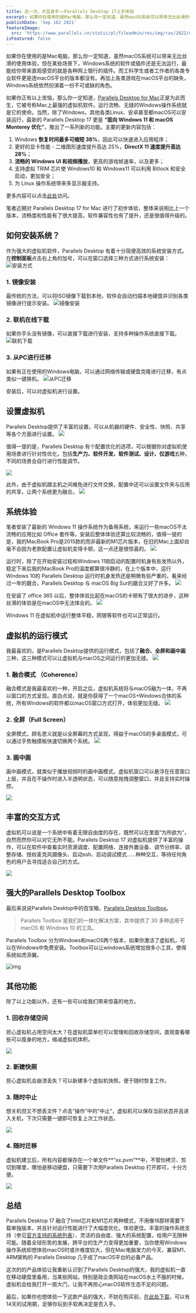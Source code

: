 ```yaml
---
title: 这一次，大显身手——Parallels Desktop 17上手体验
excerpt: 如果你在使用的是Mac电脑，那么你一定知道，虽然macOS系统可以带来无比丝滑的使用体验，但在某些场景下，Windows系统的软件或插件还是无法运行，最能给你带来直观感受的就是各种网上银行的插件。而工科学生或者工作者的各类专业软件更是连macOS平台的版本都没有。再加上各类游戏在macOS平台的缺失，Windows系统依然扮演着一份不可或缺的角色。
publishDate: 'Sep 162 2021'
featureImage:
  src: 'https://www.parallels.cn/static/pl/fileadmin/res/img/ras/2022/overview/empower.jpg'
isFeatured: false
---
```


如果你在使用的是Mac电脑，那么你一定知道，虽然macOS系统可以带来无比丝滑的使用体验，但在某些场景下，Windows系统的软件或插件还是无法运行，最能给你带来直观感受的就是各种网上银行的插件。而工科学生或者工作者的各类专业软件更是连macOS平台的版本都没有。再加上各类游戏在macOS平台的缺失，Windows系统依然扮演着一份不可或缺的角色。

<!--more-->

如果你正有以上苦恼，那么你一定知道，[Parallels Desktop for Mac](https://www.parallels.cn)正是为此而生，它被号称Mac上最强的虚拟机软件。运行流畅、无缝的Windows操作系统就是它的使命。当然，除了Windows，其他各类Linux、安卓甚至都macOS可以安装运行，最新的 Parallels Desktop 17 更是 **“面向 Windows 11 和 macOS Monterey 优化”**，推出了一系列新的功能。主要的更新内容包括：

1. Windows **恢复时间最多可缩短 38%**，因此可以快速进入应用程序；
2. 更好的显卡性能 - 二维图形速度提升高达 25%，**DirectX 11 速度提升高达 28%**；
3. **流畅的 Windows UI 和视频播放**，更高的游戏帧速率，以及更多；
4. 支持虚拟 TRIM 芯片使 Windows10 和 Windows11 可以利用 Bitlock 和安全启动，更加安全；
5. 为 Linux 操作系统带来多显示器支持。

更多内容可以点击[此处](https://www.parallels.cn/products/desktop/whats-new/?prev_major_ver=16)访问。

笔者近期对 Parallels Desktop 17 for Mac 进行了初步体验，整体来说相比上一个版本，流畅度和性能有了很大提高，软件兼容性也有了提升，还是很值得升级的。

## 如何安装系统？

作为强大的虚拟机软件，Parallels Desktop 有着十分简便高效的系统安装方式。在**控制面板**点击右上角的加号，可以在窗口选择三种方式进行系统安装：
![安装方式](https://gcore.jsdelivr.net/gh/sherlock1990/pic@master/uPic/%E5%AE%89%E8%A3%851.jpg)

### 1. 镜像安装
最传统的方法，可以将ISO镜像下载到本地，软件会自动扫描本地硬盘并识别各类镜像进行提示安装。
![镜像安装](https://gcore.jsdelivr.net/gh/sherlock1990/pic@master/uPic/%E5%AE%89%E8%A3%852.jpg)

### 2. 联机在线下载

如果你手头没有镜像，可以直接下载进行安装，支持多种操作系统直接下载。
![联机下载](https://gcore.jsdelivr.net/gh/sherlock1990/pic@master/uPic/download.jpg)

### 3. 从PC进行迁移

如果有正在使用的Windows电脑，可以通过网络传输或硬盘克隆进行迁移，有点类似一键换机。
![从PC迁移](https://gcore.jsdelivr.net/gh/sherlock1990/pic@master/uPic/%E8%BF%81%E7%A7%BB2.jpg)

安装后，可以对虚拟机进行设置。

## 设置虚拟机

Parallels Desktop提供了丰富的设置，可以从机器的硬件、安全性、快照、共享等各个方面进行设置。
![](https://gcore.jsdelivr.net/gh/sherlock1990/pic@master/uPic/%E9%85%8D%E7%BD%AE.jpg)

值得一提的是，Parallels Desktop 有个配置优化的选项，可以根据你对虚拟机使用场景进行针对性优化，包括**生产力、软件开发、软件测试、设计、仅游戏**五种，不同的场景会自行进行性能调节。

![](https://gcore.jsdelivr.net/gh/sherlock1990/pic@master/uPic/%E9%92%88%E5%AF%B9%E6%80%A7%E4%BC%98%E5%8C%96.jpg)

此外，由于虚拟机跟主机之间难免进行文件交换，配置中还可以设置文件夹与应用的共享，让两个系统更为融合。
![](https://gcore.jsdelivr.net/gh/sherlock1990/pic@master/uPic/%E5%85%B1%E4%BA%AB.jpg)

## 系统体验

笔者安装了最新的 Windows 11 操作系统作为备用系统，来运行一些macOS不太流畅的应用比如 Office 套件等。安装后整体体验还算比较流畅的，值得一提的是，我的MacBook Pro是2015款的而非最新的M1芯片版本，在旧的Mac上面却丝毫不会因为老款配置让虚拟机变得卡顿，这一点还是很惊喜的。
![](https://gcore.jsdelivr.net/gh/sherlock1990/pic@master/uPic/%E4%B8%BB%E7%95%8C%E9%9D%A2.jpg)

运行时，除了在开始安装过程和Windows 11刚启动的配置时机身有些发热以外，稳定下来后我的MacBook Pro的温度都算很冷静的，在上个版本中，运行Windows 10的 Parallels Desktop 运行时机身发热还是稍微有些严重的，看来经过一年的磨合，Parallels Desktop 与 macOS Big Sur的磨合又好了许多。
![](https://gcore.jsdelivr.net/gh/sherlock1990/pic@master/uPic/%E7%B3%BB%E7%BB%9F%E6%B8%A9%E5%BA%A6.jpg)

在安装了 office 365 以后，整体体验比起在macOS的卡顿有了很大的进步，这种丝滑的体验是在macOS中无法体会的。
![](https://gcore.jsdelivr.net/gh/sherlock1990/pic@master/uPic/CleanShot%202021-09-12%20at%2019.38.31.gif)

Windows 11 在虚拟机中运行整体平稳，网银等软件也可以正常运行。

## 虚拟机的运行模式

我最喜欢的，是Parallels Desktop提供的运行模式，包括了**融合、全屏和画中画**三种，这三种模式可以让虚拟机与macOS之间运行的更加无缝。
![](https://gcore.jsdelivr.net/gh/sherlock1990/pic@master/uPic/%E8%BF%90%E8%A1%8C%E6%A8%A1%E5%BC%8F.jpg)

### 1. 融合模式 （Coherence）
融合模式是我最喜欢的一种，开启之后，虚拟机系统将与macOS融为一体，不再以窗口的方式呈现。直白点说，就是你获得了一个macOS+Windows合体的系统，所有Windows的软件都以macOS窗口方式打开，体验更加无缝。
![](https://gcore.jsdelivr.net/gh/sherlock1990/pic@master/uPic/Screenshot202139.gif)

### 2. 全屏（Full Screen）
全屏模式，顾名思义就是以全屏幕的方式呈现，得益于macOS的多桌面模式，可以通过手势触摸板快速切换两个系统。
![](https://gcore.jsdelivr.net/gh/sherlock1990/pic@master/uPic/ScreenshotCleanShot213543.gif)

### 3. 画中画

画中画模式，就类似于播放视频时的画中画模式，虚拟机窗口可以悬浮在任意窗口上层，并且在不操作时进入半透明状态，可以随意拖拽调整窗口，并且支持实时操控。

![](https://gcore.jsdelivr.net/gh/sherlock1990/pic@master/uPic/ScreenshotCleanShot214158.gif)



## 丰富的交互方式

虚拟机可以说是一个系统中有着无限自由度的存在，既然可以在里面“为所欲为”，自然而然你可以对它无所不能。Parallels Desktop 17 对虚拟机提供了丰富的操作，可以在软件中查看实时资源调度、配置网络、连接外置设备、调节分辨率、调整存储、授权麦克风摄像头、启动ssh、启动调试模式……种种交互，等待任何角色的用户去寻找适合自己的方式。

![](https://gcore.jsdelivr.net/gh/sherlock1990/pic@master/uPic/ScreenshotWindows%2011214734.gif)

## 强大的Parallels Desktop Toolbox

最后来说说Parallels Desktop中的百宝箱，[Parallels Desktop Toolbox](https://www.parallels.cn/products/toolbox/)。

> Parallels Toolbox 是我们的一体化解决方案，其中提供了 30 多种适用于 macOS 和 Windows 10 的工具。

Parallels Toolbox 分为Windows和macOS两个版本，如果你激活了虚拟机，可以在Windows中免费安装。Toolbox可以让windows系统增加很多小工具，使得系统如虎添翼。

![img](https://gcore.jsdelivr.net/gh/sherlock1990/pic@master/uPic/ScreenshotWindows%2011215614.gif)

## 其他功能

除了以上功能以外，还有一些可以给我们带来惊喜的地方。

### 1.  回收存储空间

担心虚拟机占用空间太大？在虚拟机菜单栏可以管理和回收存储空间，直观查看哪些可以瘦身的地方，缩减虚拟机体积。

![](https://gcore.jsdelivr.net/gh/sherlock1990/pic@master/uPic/Screenshot20210912220138@2x.jpg)

### 2. 新建快照

担心虚拟机会崩溃丢失？可以新建多个虚拟机快照，便于随时恢复工作。

### 3. 随时中止

想关机但又不想丢文件？点击“操作”中的“中止”，虚拟机可以保存当前状态并且进入关机，下次只需要一键即可恢复上次工作状态。

![](https://gcore.jsdelivr.net/gh/sherlock1990/pic@master/uPic/Screenshot20210912220628@2x.jpg)

### 4. 随时迁移

虚拟机建立后，所有内容都保存在一个单文件**“xx.pvm”**中，不管你拷贝、剪切到哪里，哪怕是移动硬盘，只需要下次用Parallels Desktop 打开即可，十分方便。

![](https://gcore.jsdelivr.net/gh/sherlock1990/pic@master/uPic/Screenshot20210912220843@2x.jpg)

## 总结

Parallels Desktop 17 融合了Intel芯片和M1芯片两种模式，不用像16那样需要下载单独版本，并且针对运行性能进行了大幅度优化，体验更佳。丰富的操作系统支持（参见[官方支持的系统列表](https://www.parallels.cn/products/desktop/resources/)）、灵活的自由度、强大的系统配置，给用户无限种可能。随着全球形势的发展，跨平台的生产力变得更加重要，当你使用Windows操作系统却想体验macOS时或许难度较大，但在Mac电脑发力的今天，兼容M1、ARM架构的 Parallels Desktop 几乎成了macOS平台的必备产品。

这次的的产品体验让我重新认识到了Parallels Desktop的强大，我的虚拟机一直在移动硬盘里备用，当某些网站，特别是政企类网站在macOS水土不服的时候，虚拟机会给我打开一扇大门，让我不再担心macOS软件生态不足的问题。

最后，如果你也想体验一下这款产品的强大，不妨在购买前，[在此处下载](https://www.parallels.com/products/desktop/trial/)，可以有14天的试用期，足够你玩到手软再决定是否入手。

